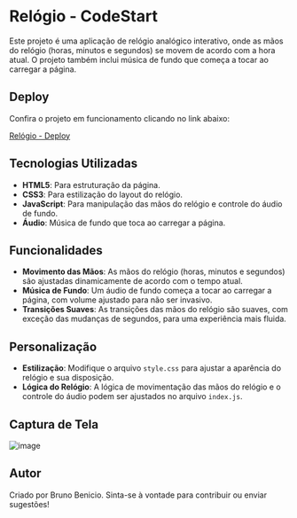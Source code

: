 # Relógio - CodeStart

Este projeto é uma aplicação de relógio analógico interativo, onde as mãos do relógio (horas, minutos e segundos) se movem de acordo com a hora atual. O projeto também inclui música de fundo que começa a tocar ao carregar a página.

## Deploy

Confira o projeto em funcionamento clicando no link abaixo:

[Relógio - Deploy](https://relogio-code-start.vercel.app/)

## Tecnologias Utilizadas

- **HTML5**: Para estruturação da página.
- **CSS3**: Para estilização do layout do relógio.
- **JavaScript**: Para manipulação das mãos do relógio e controle do áudio de fundo.
- **Áudio**: Música de fundo que toca ao carregar a página.

## Funcionalidades

- **Movimento das Mãos**: As mãos do relógio (horas, minutos e segundos) são ajustadas dinamicamente de acordo com o tempo atual.
- **Música de Fundo**: Um áudio de fundo começa a tocar ao carregar a página, com volume ajustado para não ser invasivo.
- **Transições Suaves**: As transições das mãos do relógio são suaves, com exceção das mudanças de segundos, para uma experiência mais fluida.

## Personalização

- **Estilização**: Modifique o arquivo `style.css` para ajustar a aparência do relógio e sua disposição.
- **Lógica do Relógio**: A lógica de movimentação das mãos do relógio e o controle do áudio podem ser ajustados no arquivo `index.js`.

## Captura de Tela

![image](https://github.com/user-attachments/assets/d81d925a-366d-4eb9-97db-d45d6abbf72b)

## Autor

Criado por Bruno Benicio. Sinta-se à vontade para contribuir ou enviar sugestões!
